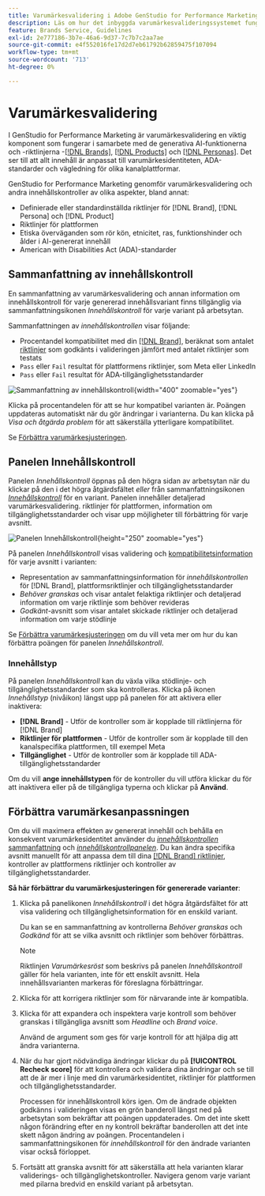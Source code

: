```yaml
---
title: Varumärkesvalidering i Adobe GenStudio for Performance Marketing
description: Läs om hur det inbyggda varumärkesvalideringssystemet fungerar i GenStudio for Performance Marketing.
feature: Brands Service, Guidelines
exl-id: 2e777186-3b7e-46a6-9d37-7c7b7c2aa7ae
source-git-commit: e4f552016fe17d2d7eb61792b62859475f107094
workflow-type: tm+mt
source-wordcount: '713'
ht-degree: 0%

---
```


# Varumärkesvalidering

I GenStudio for Performance Marketing är varumärkesvalidering en viktig komponent som fungerar i samarbete med de generativa AI-funktionerna och -riktlinjerna -[[!DNL Brands]](/help/user-guide/guidelines/brands.md), [[!DNL Products]](/help/user-guide/guidelines/products.md) och [[!DNL Personas]](/help/user-guide/guidelines/personas.md). Det ser till att allt innehåll är anpassat till varumärkesidentiteten, ADA-standarder och vägledning för olika kanalplattformar.

GenStudio for Performance Marketing genomför varumärkesvalidering och andra innehållskontroller av olika aspekter, bland annat:

* Definierade eller standardinställda riktlinjer för [!DNL Brand], [!DNL Persona] och [!DNL Product]
* Riktlinjer för plattformen
* Etiska överväganden som rör kön, etnicitet, ras, funktionshinder och ålder i AI-genererat innehåll
* American with Disabilities Act (ADA)-standarder

## Sammanfattning av innehållskontroll

En sammanfattning av varumärkesvalidering och annan information om innehållskontroll för varje genererad innehållsvariant finns tillgänglig via sammanfattningsikonen _Innehållskontroll_ för varje variant på arbetsytan.

Sammanfattningen av _innehållskontrollen_ visar följande:

* Procentandel kompatibilitet med din [[!DNL Brand]](brands.md), beräknat som antalet [riktlinjer](overview.md) som godkänts i valideringen jämfört med antalet riktlinjer som testats
* `Pass` eller `Fail` resultat för plattformens riktlinjer, som Meta eller LinkedIn
* `Pass` eller `Fail` resultat för ADA-tillgänglighetsstandarder

![Sammanfattning av innehållskontroll](/help/assets/content-check-summary.png){width="400" zoomable="yes"}

Klicka på procentandelen för att se hur kompatibel varianten är. Poängen uppdateras automatiskt när du gör ändringar i varianterna. Du kan klicka på _Visa och åtgärda problem_ för att säkerställa ytterligare kompatibilitet.

Se [Förbättra varumärkesjusteringen](#improve-brand-alignment).

## Panelen Innehållskontroll

Panelen _Innehållskontroll_ öppnas på den högra sidan av arbetsytan när du klickar på den i det högra åtgärdsfältet _eller_ från sammanfattningsikonen [_Innehållskontroll_](#content-check-summary) för en variant. Panelen innehåller detaljerad varumärkesvalidering. riktlinjer för plattformen, information om tillgänglighetsstandarder och visar upp möjligheter till förbättring för varje avsnitt.

![Panelen Innehållskontroll](/help/assets/content-check-panel.png){height="250" zoomable="yes"}

På panelen _Innehållskontroll_ visas validering och [kompatibilitetsinformation](/help/user-guide/guidelines/overview.md#compliance) för varje avsnitt i varianten:

* Representation av sammanfattningsinformation för _innehållskontrollen_ för [!DNL Brand], plattformsriktlinjer och tillgänglighetsstandarder
* _Behöver granskas_ och visar antalet felaktiga riktlinjer och detaljerad information om varje riktlinje som behöver revideras
* _Godkänt_-avsnitt som visar antalet skickade riktlinjer och detaljerad information om varje stödlinje

Se [Förbättra varumärkesjusteringen](#improve-brand-alignment) om du vill veta mer om hur du kan förbättra poängen för panelen _Innehållskontroll_.

### Innehållstyp

På panelen _Innehållskontroll_ kan du växla vilka stödlinje- och tillgänglighetsstandarder som ska kontrolleras. Klicka på ikonen _Innehållstyp_ (nivåikon) längst upp på panelen för att aktivera eller inaktivera:

* **[!DNL Brand]** - Utför de kontroller som är kopplade till riktlinjerna för [!DNL Brand]
* **Riktlinjer för plattformen** - Utför de kontroller som är kopplade till den kanalspecifika plattformen, till exempel Meta
* **Tillgänglighet** - Utför de kontroller som är kopplade till ADA-tillgänglighetsstandarder

Om du vill **ange innehållstypen** för de kontroller du vill utföra klickar du för att inaktivera eller på de tillgängliga typerna och klickar på **Använd**.

## Förbättra varumärkesanpassningen

Om du vill maximera effekten av genererat innehåll och behålla en konsekvent varumärkesidentitet använder du [_innehållskontrollen_ sammanfattning](#content-check-summary) och [_innehållskontrollpanelen_](#content-check-panel). Du kan ändra specifika avsnitt manuellt för att anpassa dem till dina [[!DNL Brand] riktlinjer](brands.md), kontroller av plattformens riktlinjer och kontroller av tillgänglighetsstandarder.

**Så här förbättrar du varumärkesjusteringen för genererade varianter**:

1. Klicka på panelikonen _Innehållskontroll_ i det högra åtgärdsfältet för att visa validering och tillgänglighetsinformation för en enskild variant.

   Du kan se en sammanfattning av kontrollerna _Behöver granskas_ och _Godkänd_ för att se vilka avsnitt och riktlinjer som behöver förbättras.

   >[!NOTE]
   >
   > Riktlinjen _Varumärkesröst_ som beskrivs på panelen _Innehållskontroll_ gäller för hela varianten, inte för ett enskilt avsnitt. Hela innehållsvarianten markeras för föreslagna förbättringar.

1. Klicka för att korrigera riktlinjer som för närvarande inte är kompatibla.
1. Klicka för att expandera och inspektera varje kontroll som behöver granskas i tillgängliga avsnitt som _Headline_ och _Brand voice_.

   Använd de argument som ges för varje kontroll för att hjälpa dig att ändra varianterna.

1. När du har gjort nödvändiga ändringar klickar du på **[!UICONTROL Recheck score]** för att kontrollera och validera dina ändringar och se till att de är mer i linje med din varumärkesidentitet, riktlinjer för plattformen och tillgänglighetsstandarder.

   Processen för innehållskontroll körs igen. Om de ändrade objekten godkänns i valideringen visas en grön banderoll längst ned på arbetsytan som bekräftar att poängen uppdaterades. Om det inte skett någon förändring efter en ny kontroll bekräftar banderollen att det inte skett någon ändring av poängen. Procentandelen i sammanfattningsikonen för _innehållskontroll_ för den ändrade varianten visar också förloppet.

1. Fortsätt att granska avsnitt för att säkerställa att hela varianten klarar validerings- och tillgänglighetskontroller. Navigera genom varje variant med pilarna bredvid en enskild variant på arbetsytan.

